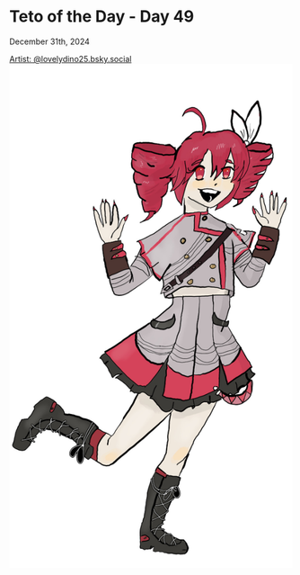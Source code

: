 # Teto of the Day - Day 49
<div class="post-date">December 31th, 2024</div>


[Artist: @lovelydino25.bsky.social](https://bsky.app/profile/lovelydino25.bsky.social/post/3lejfwdvmhs22)
![Kasane Teto Art](/totd/DAY_49.jpg)
